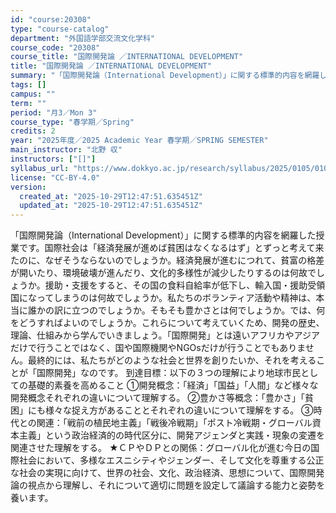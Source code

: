 ```yaml
---
id: "course:20308"
type: "course-catalog"
department: "外国語学部交流文化学科"
course_code: "20308"
course_title: "国際開発論 ／INTERNATIONAL DEVELOPMENT"
title: "国際開発論 ／INTERNATIONAL DEVELOPMENT"
summary: "「国際開発論（International Development）」に関する標準的内容を網羅した授業です。国際社会は「経済発展が進めば貧困はなくなるはず」とずっと考えて来たのに、なぜそうならないのでしょうか。経済発展が進むにつれて、貧富の格…"
tags: []
campus: ""
term: ""
period: "月3／Mon 3"
course_type: "春学期／Spring"
credits: 2
year: "2025年度／2025 Academic Year 春学期／SPRING SEMESTER"
main_instructor: "北野 収"
instructors: ["[]"]
syllabus_url: "https://www.dokkyo.ac.jp/research/syllabus/2025/0105/0105_20308_ja_JP.html"
license: "CC-BY-4.0"
version:
  created_at: "2025-10-29T12:47:51.635451Z"
  updated_at: "2025-10-29T12:47:51.635451Z"
---
```

「国際開発論（International Development）」に関する標準的内容を網羅した授業です。国際社会は「経済発展が進めば貧困はなくなるはず」とずっと考えて来たのに、なぜそうならないのでしょうか。経済発展が進むにつれて、貧富の格差が開いたり、環境破壊が進んだり、文化的多様性が減少したりするのは何故でしょうか。援助・支援をすると、その国の食料自給率が低下し、輸入国・援助受領国になってしまうのは何故でしょうか。私たちのボランティア活動や精神は、本当に誰かの訳に立つのでしょうか。そもそも豊かさとは何でしょうか。では、何をどうすればよいのでしょうか。これらについて考えていくため、開発の歴史、理論、仕組みから学んでいきましょう。「国際開発」とは遠いアフリカやアジアだけで行うことではなく、国や国際機関やNGOsだけが行うことでもありません。最終的には、私たちがどのような社会と世界を創りたいか、それを考えることが「国際開発」なのです。 到達目標：以下の３つの理解により地球市民としての基礎的素養を高めること ①開発概念：「経済」「国益」「人間」など様々な開発概念それぞれの違いについて理解する。 ②豊かさ等概念：「豊かさ」「貧困」にも様々な捉え方があることとそれぞれの違いについて理解をする。 ③時代との関連：「戦前の植民地主義」「戦後冷戦期」「ポスト冷戦期・グローバル資本主義」という政治経済的の時代区分に、開発アジェンダと実践・現象の変遷を関連させた理解をする。 ★ＣＰやＤＰとの関係：グローバル化が進む今日の国際社会において、多様なエスニシティやジェンダー、そして文化を尊重する公正な社会の実現に向けて、世界の社会、文化、政治経済、思想について、国際開発論の視点から理解し、それについて適切に問題を設定して議論する能力と姿勢を養います。
